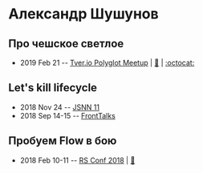 # Александр Шушунов

## Про чешское светлое
- 2019 Feb 21 -- [Tver.io Polyglot Meetup](https://www.youtube.com/watch?v=6pkHf2tY4Tc)  | [:notebook:](http://tver.io/meetup/2019/02-polyglot/slides/2019-ashushunov-svelte-first-try.pdf) | [:octocat:](https://github.com/AlexanderShushunov/guess_who) 
## Let&#39;s kill lifecycle
- 2018 Nov 24 -- [JSNN 11](https://www.youtube.com/watch?v=DCn9mU0w38A)    
- 2018 Sep 14-15 -- [FrontTalks](https://events.yandex.ru/lib/talks/6358/)    
## Пробуем Flow в бою
- 2018 Feb 10-11 -- [RS Conf 2018](https://youtu.be/xSHPFcdVj2A)  | [:notebook:](https://drive.google.com/file/d/1mo8uXoxKsk1Dsj5kYI69DrQucuZcV_AP/view)  
